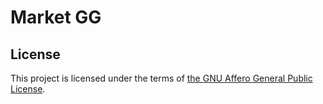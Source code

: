 # Market GG

## License

This project is licensed under the terms of [the GNU Affero General Public License](https://www.gnu.org/licenses/agpl-3.0.en.html).
